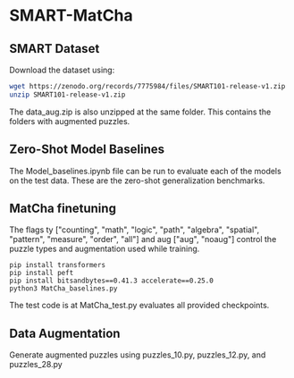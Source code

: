 # SMART-MatCha

## SMART Dataset
Download the dataset using:

```bash
wget https://zenodo.org/records/7775984/files/SMART101-release-v1.zip
unzip SMART101-release-v1.zip
```

The data_aug.zip is also unzipped at the same folder. This contains the folders with augmented puzzles.

## Zero-Shot Model Baselines

The Model_baselines.ipynb file can be run to evaluate each of the models on the test data. These are the zero-shot generalization benchmarks.

## MatCha finetuning

The flags ty ["counting", "math", "logic", "path", "algebra", "spatial", "pattern", "measure", "order", "all"] and aug ["aug", "noaug"] control the puzzle types and augmentation used while training.

```
pip install transformers
pip install peft
pip install bitsandbytes==0.41.3 accelerate==0.25.0
python3 MatCha_baselines.py
```

The test code is at MatCha_test.py evaluates all provided checkpoints.

## Data Augmentation
Generate augmented puzzles using puzzles_10.py, puzzles_12.py, and puzzles_28.py
